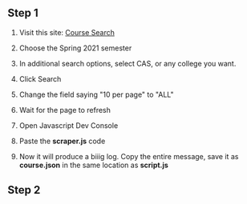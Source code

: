 ## Step 1
1. Visit this site:
[Course Search](https://www.bu.edu/phpbin/course-search)

2. Choose the Spring 2021 semester
3. In additional search options, select CAS, or any college you want.
4. Click Search
5. Change the field saying "10 per page" to "ALL"
6. Wait for the page to refresh
7. Open Javascript Dev Console
8. Paste the __scraper.js__ code
9. Now it will produce a biiig log. Copy the entire message, save it as __course.json__ in the same location as __script.js__

## Step 2
